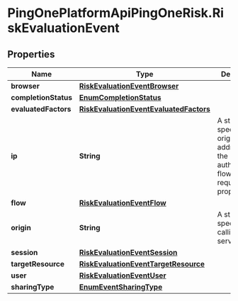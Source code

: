 # PingOnePlatformApiPingOneRisk.RiskEvaluationEvent

## Properties

Name | Type | Description | Notes
------------ | ------------- | ------------- | -------------
**browser** | [**RiskEvaluationEventBrowser**](RiskEvaluationEventBrowser.md) |  | [optional] 
**completionStatus** | [**EnumCompletionStatus**](EnumCompletionStatus.md) |  | [optional] 
**evaluatedFactors** | [**RiskEvaluationEventEvaluatedFactors**](RiskEvaluationEventEvaluatedFactors.md) |  | [optional] 
**ip** | **String** | A string that specifies the origin IP address of the authentication flow. This is a required property. | 
**flow** | [**RiskEvaluationEventFlow**](RiskEvaluationEventFlow.md) |  | [optional] 
**origin** | **String** | A string that specifies the calling service. | [optional] 
**session** | [**RiskEvaluationEventSession**](RiskEvaluationEventSession.md) |  | [optional] 
**targetResource** | [**RiskEvaluationEventTargetResource**](RiskEvaluationEventTargetResource.md) |  | [optional] 
**user** | [**RiskEvaluationEventUser**](RiskEvaluationEventUser.md) |  | 
**sharingType** | [**EnumEventSharingType**](EnumEventSharingType.md) |  | [optional] 


